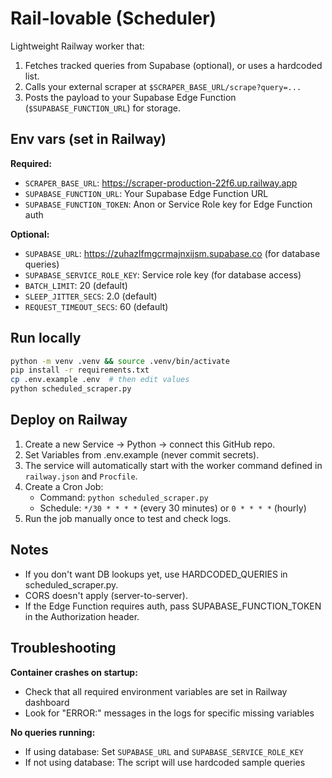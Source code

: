 # Rail-lovable (Scheduler)

Lightweight Railway worker that:
1) Fetches tracked queries from Supabase (optional), or uses a hardcoded list.
2) Calls your external scraper at `$SCRAPER_BASE_URL/scrape?query=...`
3) Posts the payload to your Supabase Edge Function (`$SUPABASE_FUNCTION_URL`) for storage.

## Env vars (set in Railway)
**Required:**
- `SCRAPER_BASE_URL`: https://scraper-production-22f6.up.railway.app
- `SUPABASE_FUNCTION_URL`: Your Supabase Edge Function URL
- `SUPABASE_FUNCTION_TOKEN`: Anon or Service Role key for Edge Function auth

**Optional:**
- `SUPABASE_URL`: https://zuhazlfmgcrmajnxijsm.supabase.co (for database queries)
- `SUPABASE_SERVICE_ROLE_KEY`: Service role key (for database access)
- `BATCH_LIMIT`: 20 (default)
- `SLEEP_JITTER_SECS`: 2.0 (default)
- `REQUEST_TIMEOUT_SECS`: 60 (default)

## Run locally
```bash
python -m venv .venv && source .venv/bin/activate
pip install -r requirements.txt
cp .env.example .env  # then edit values
python scheduled_scraper.py
```

## Deploy on Railway
1. Create a new Service → Python → connect this GitHub repo.
2. Set Variables from .env.example (never commit secrets).
3. The service will automatically start with the worker command defined in `railway.json` and `Procfile`.
4. Create a Cron Job:
   - Command: `python scheduled_scraper.py`
   - Schedule: `*/30 * * * *` (every 30 minutes) or `0 * * * *` (hourly)
5. Run the job manually once to test and check logs.

## Notes
- If you don't want DB lookups yet, use HARDCODED_QUERIES in scheduled_scraper.py.
- CORS doesn't apply (server-to-server).
- If the Edge Function requires auth, pass SUPABASE_FUNCTION_TOKEN in the Authorization header.

## Troubleshooting

**Container crashes on startup:**
- Check that all required environment variables are set in Railway dashboard
- Look for "ERROR:" messages in the logs for specific missing variables

**No queries running:**
- If using database: Set `SUPABASE_URL` and `SUPABASE_SERVICE_ROLE_KEY`
- If not using database: The script will use hardcoded sample queries 